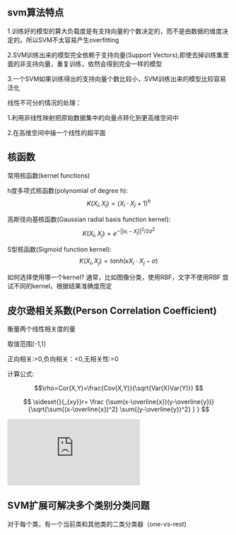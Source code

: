## svm算法特点
1.训练好的模型的算大负载度是有支持向量的个数决定的，而不是由数据的维度决定的。所以SVM不太容易产生overfitting

2.SVM训练出来的模型完全依赖于支持向量(Support Vectors),即使去掉训练集里面的非支持向量，重复训练，依然会得到完全一样的模型

3.一个SVM如果训练得出的支持向量个数比较小，SVM训练出来的模型比较容易泛化

线性不可分的情况的处理：

1.利用非线性映射把原始数据集中的向量点转化到更高维空间中

2.在高维空间中操一个线性的超平面

## 核函数

常用核函数(kernel functions)

h度多项式核函数(polynomial of degree h): 
$$ K(X_i,X_j)=(X_i \cdot X_j + 1)^h $$

高斯径向基核函数(Gaussian radial basis function kernel):
$$ K(X_i,X_j)=e^{-{||x_i-X_j||}^2/2\sigma^2}$$

S型核函数(Sigmoid function kernel):
$$ K(X_i,X_j)=tanh(\kappa X_i \cdot X_j - \sigma) $$

如何选择使用哪一个kernel?
通常，比如图像分类，使用RBF，文字不使用RBF
尝试不同的kernel，根据结果准确度而定

## 皮尔逊相关系数(Person Correlation Coefficient)
衡量两个线性相关度的量

取值范围[-1,1]

正向相关:>0,负向相关：<0,无相关性:=0

计算公式:

$$\rho=Cor(X,Y)=\frac{Cov(X,Y)}{\sqrt{Var(X)Var(Y)}} $$

$$ \sideset{}{_{xy}}r= \frac {\sum(x-\overline{x})(y-\overline{y})} {\sqrt{\sum{(x-\overline{x})^2} \sum{(y-\overline{y})^2} } } $$

![](http://latex.codecogs.com/gif.latex?)

## SVM扩展可解决多个类别分类问题
对于每个类，有一个当前类和其他类的二类分类器（one-vs-rest)



